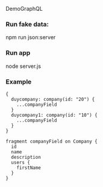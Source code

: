 DemoGraphQL
### Run fake data:
  npm run json:server
### Run app
  node server.js
### Example 
``` 
{
  duycompany: company(id: "20") {
    ...companyField
  }
  duycompany1: company(id: "10") {
    ...companyField
  }
}

fragment companyField on Company {
  id
  name
  description
  users {
    firstName
  }
}

```